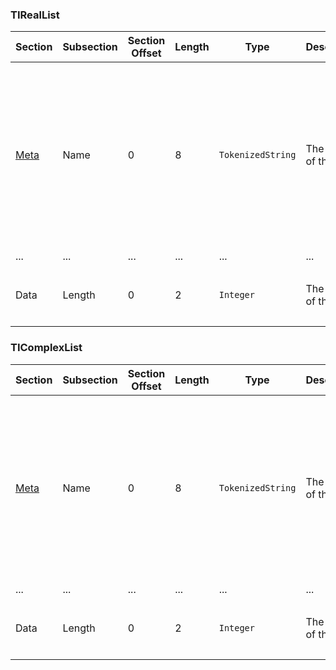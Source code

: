 ### TIRealList
<table>
    <thead>
        <tr>
            <th>Section</th>
            <th>Subsection</th>
            <th>Section Offset</th>
            <th>Length</th>
            <th>Type</th>
            <th>Description</th>
            <th>Notes</th>
        </tr>
    </thead>
    <tbody>
        <tr>
            <td><a href=Var-Files#TIEntry>Meta</a></td>
            <td>Name</td>
            <td>0</td>
            <td>8</td>
            <td><code>TokenizedString</code></td>
            <td>The name of the entry</td>
            <td>
                <ul>
                    <li>Must be 1 to 5 characters in length
                    <li>Can include any characters A-Z, 0-9, or θ
                    <li>Cannot start with a digit
                </ul>
            </td>
        </tr>
        <tr>
            <td>...</td>
            <td>...</td>
            <td>...</td>
            <td>...</td>
            <td>...</td>
            <td>...</td>
            <td>...</td>
        </tr>
        <tr>
            <td rowspan=1>Data</td>
            <td>Length</td>
            <td>0</td>
            <td>2</td>
            <td><code>Integer</code></td>
            <td>The length of the list</td>
            <td>
                <ul>
                    <li>Cannot exceed 999
                </ul>
            </td>
        </tr>
    </tbody>
</table>

### TIComplexList
<table>
    <thead>
        <tr>
            <th>Section</th>
            <th>Subsection</th>
            <th>Section Offset</th>
            <th>Length</th>
            <th>Type</th>
            <th>Description</th>
            <th>Notes</th>
        </tr>
    </thead>
    <tbody>
        <tr>
            <td><a href=Var-Files#TIEntry>Meta</a></td>
            <td>Name</td>
            <td>0</td>
            <td>8</td>
            <td><code>TokenizedString</code></td>
            <td>The name of the entry</td>
            <td>
                <ul>
                    <li>Must be 1 to 5 characters in length
                    <li>Can include any characters A-Z, 0-9, or θ
                    <li>Cannot start with a digit
                </ul>
            </td>
        </tr>
        <tr>
            <td>...</td>
            <td>...</td>
            <td>...</td>
            <td>...</td>
            <td>...</td>
            <td>...</td>
            <td>...</td>
        </tr>
        <tr>
            <td rowspan=1>Data</td>
            <td>Length</td>
            <td>0</td>
            <td>2</td>
            <td><code>Integer</code></td>
            <td>The length of the list</td>
            <td>
                <ul>
                    <li>Cannot exceed 999
                </ul>
            </td>
        </tr>
    </tbody>
</table>

